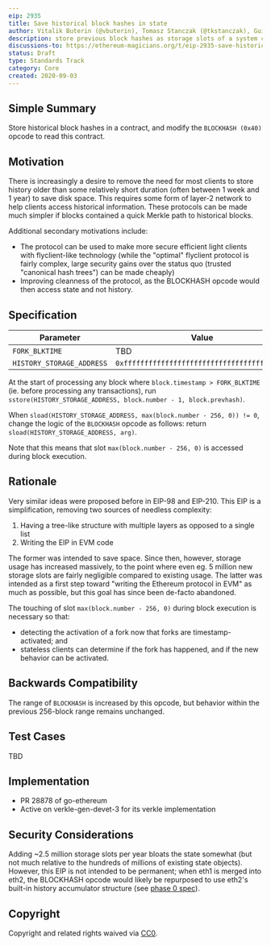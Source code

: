 ```yaml
---
eip: 2935
title: Save historical block hashes in state
author: Vitalik Buterin (@vbuterin), Tomasz Stanczak (@tkstanczak), Guillaume Ballet (@gballet), Gajinder Singh (@g11tech)
description: store previous block hashes as storage slots of a system contract to allow for stateless execution
discussions-to: https://ethereum-magicians.org/t/eip-2935-save-historical-block-hashes-in-state/4565
status: Draft
type: Standards Track
category: Core
created: 2020-09-03
---
```


## Simple Summary

Store historical block hashes in a contract, and modify the `BLOCKHASH (0x40)` opcode to read this contract.

## Motivation

There is increasingly a desire to remove the need for most clients to store history older than some relatively short duration (often between 1 week and 1 year) to save disk space. This requires some form of layer-2 network to help clients access historical information. These protocols can be made much simpler if blocks contained a quick Merkle path to historical blocks.

Additional secondary motivations include:

* The protocol can be used to make more secure efficient light clients with flyclient-like technology (while the "optimal" flyclient protocol is fairly complex, large security gains over the status quo (trusted "canonical hash trees") can be made cheaply)
* Improving cleanness of the protocol, as the BLOCKHASH opcode would then access state and not history.

## Specification

| Parameter | Value |
| - | - |
| `FORK_BLKTIME` | TBD |
| `HISTORY_STORAGE_ADDRESS` | `0xfffffffffffffffffffffffffffffffffffffffe`|

At the start of processing any block where `block.timestamp > FORK_BLKTIME` (ie. before processing any transactions), run `sstore(HISTORY_STORAGE_ADDRESS, block.number - 1, block.prevhash)`.

When `sload(HISTORY_STORAGE_ADDRESS, max(block.number - 256, 0)) != 0`, change the logic of the `BLOCKHASH` opcode as follows: return `sload(HISTORY_STORAGE_ADDRESS, arg)`.

Note that this means that slot `max(block.number - 256, 0)` is accessed during block execution.

## Rationale

Very similar ideas were proposed before in EIP-98 and EIP-210. This EIP is a simplification, removing two sources of needless complexity:

1. Having a tree-like structure with multiple layers as opposed to a single list
2. Writing the EIP in EVM code

The former was intended to save space. Since then, however, storage usage has increased massively, to the point where even eg. 5 million new storage slots are fairly negligible compared to existing usage. The latter was intended as a first step toward "writing the Ethereum protocol in EVM" as much as possible, but this goal has since been de-facto abandoned.

The touching of slot `max(block.number - 256, 0)` during block execution is necessary so that:

 * detecting the activation of a fork now that forks are timestamp-activated; and
 * stateless clients can determine if the fork has happened, and if the new behavior can be activated.

## Backwards Compatibility

The range of `BLOCKHASH` is increased by this opcode, but behavior within the previous 256-block range remains unchanged.

## Test Cases

TBD

## Implementation

 * PR 28878 of go-ethereum
 * Active on verkle-gen-devet-3 for its verkle implementation

## Security Considerations

Adding ~2.5 million storage slots per year bloats the state somewhat (but not much relative to the hundreds of millions of existing state objects). However, this EIP is not intended to be permanent; when eth1 is merged into eth2, the BLOCKHASH opcode would likely be repurposed to use eth2's built-in history accumulator structure (see [phase 0 spec](https://github.com/ethereum/annotated-spec/blob/master/phase0/beacon-chain.md#slots_per_historical_root)).

## Copyright

Copyright and related rights waived via [CC0](../LICENSE.md).
